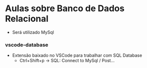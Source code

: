 # Aulas sobre Banco de Dados Relacional
- Será utilizado MySql

### vscode-database
- Extensão baixado no VSCode para trabalhar com SQL Database
    - Ctrl+Shift+p -> SQL: Connect to MySql / Post...